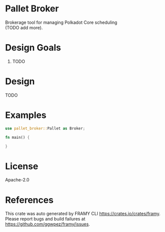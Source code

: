 # Pallet Broker

Brokerage tool for managing Polkadot Core scheduling  
(TODO add more).

# Design Goals

1. TODO

# Design

TODO

# Examples

```rust
use pallet_broker::Pallet as Broker;

fn main() {

}
```

# License

Apache-2.0

# References
This crate was auto generated by FRAMY CLI <https://crates.io/crates/framy>.  
Please report bugs and build failures at <https://github.com/ggwpez/framy/issues>.
